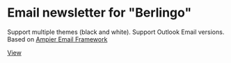 # Email newsletter for "Berlingo"

Support multiple themes (black and white). Support Outlook Email versions. Based on [Ampier Email Framework](https://ampier.io/page/framework)

[View](https://richpeach-bot.github.io/berlingo_email_newsletter/)
